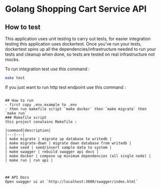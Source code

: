 # Golang Shopping Cart Service API

## How to test
This application uses unit testing to carry out tests, for easier integration testing this application uses dockertest. Once you've run your tests, dockertest spins up all the dependencies/infrastructure needed to run your tests and cleanup when done, so tests are tested on real infrastructure not mocks.

To run integration test use this command :

```bash
make test
```

If you just want to run http test endpoint use this command :

```

## How to run
- first copy .env.example to .env
- then run makefile script `make docker` then `make migrate` then `make run`
### Makefile script
this project conatains Makefile :

|command|description|
|---|---|
| make migrate | migrate up database to writedb |
| make migrate-down | migrate down database from writedb |
| make seed | seed/insert sample data to system |
| make swagger | rebuild swagger api docs |
| make docker | compose up minimum dependencies (all single node) |
| make run | run api |



## API Docs
Open swagger ui at `http://localhost:3000/swagger/index.html`

